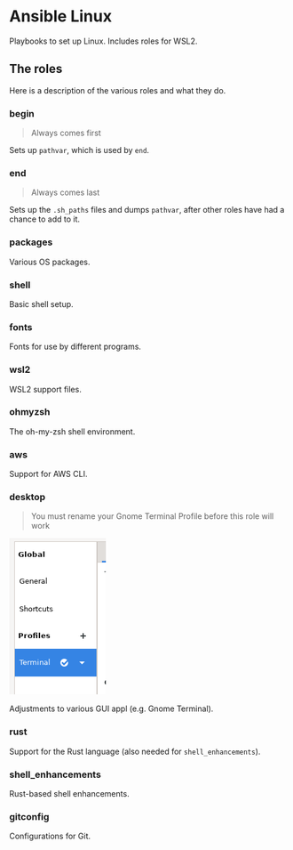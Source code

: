 # Ansible Linux

Playbooks to set up Linux. Includes roles for WSL2.

## The roles

Here is a description of the various roles and what they do.

### begin

> Always comes first

Sets up `pathvar`, which is used by `end`.

### end

> Always comes last

Sets up the `.sh_paths` files and dumps `pathvar`, after other roles have had a chance to add to it.

### packages

Various OS packages.

### shell

Basic shell setup.

### fonts

Fonts for use by different programs.

### wsl2

WSL2 support files.

### ohmyzsh

The oh-my-zsh shell environment.

### aws

Support for AWS CLI.

### desktop

> You must rename your Gnome Terminal Profile before this role will work

![gnome-terminal](pictures/gnome-terminal.png)

Adjustments to various GUI appl (e.g. Gnome Terminal).

### rust

Support for the Rust language (also needed for `shell_enhancements`).

### shell_enhancements

Rust-based shell enhancements.

### gitconfig

Configurations for Git.
